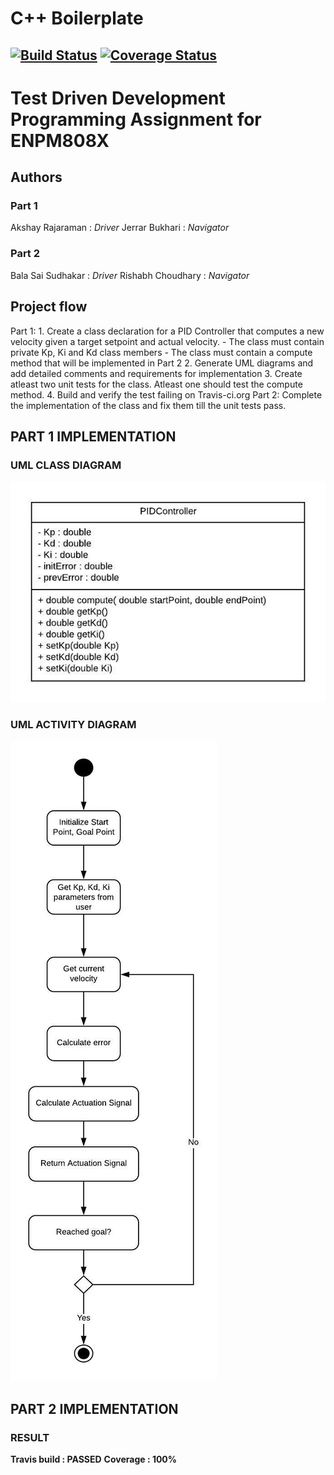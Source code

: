 # C++ Boilerplate
[![Build Status](https://travis-ci.org/AkshayRajaramanSubramanian/cpp-boilerplate.svg?branch=master)](https://travis-ci.org/AkshayRajaramanSubramanian/cpp-boilerplate)
[![Coverage Status](https://coveralls.io/repos/github/AkshayRajaramanSubramanian/cpp-boilerplate/badge.svg?branch=master)](https://coveralls.io/github/AkshayRajaramanSubramanian/cpp-boilerplate?branch=master)
---

# Test Driven Development Programming Assignment for ENPM808X

## Authors
### Part 1
   Akshay Rajaraman : *Driver*
   Jerrar Bukhari : *Navigator*
### Part 2
   Bala Sai Sudhakar : *Driver*
   Rishabh Choudhary : *Navigator*

## Project flow
Part 1: 
    1. Create a class declaration for a PID Controller that computes a new velocity given a target setpoint and actual velocity.
            -   The class must contain private Kp, Ki and Kd class members
            -   The class must contain a compute method that will be implemented in Part 2
    2. Generate UML diagrams and add detailed comments and requirements for implementation
    3. Create atleast two unit tests for the class. Atleast one should test the compute method.
    4. Build and verify the test failing on Travis-ci.org
Part 2:
    Complete the implementation of the class and fix them till the unit tests pass.

## PART 1 IMPLEMENTATION
   ### UML CLASS DIAGRAM
   ![Class Diagram](https://github.com/AkshayRajaramanSubramanian/cpp-boilerplate/blob/master/UMLClassDiagram.jpeg)
   ### UML ACTIVITY DIAGRAM
   ![Activity Diagram](https://github.com/AkshayRajaramanSubramanian/cpp-boilerplate/blob/master/ActivityDiagram.jpeg)
## PART 2 IMPLEMENTATION
   ### RESULT
   **Travis build : PASSED**
   **Coverage     : 100%**
